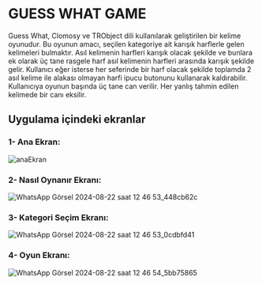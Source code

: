 # GUESS WHAT GAME
Guess What, Clomosy ve TRObject dili kullanılarak geliştirilen bir kelime oyunudur. Bu oyunun amacı, seçilen kategoriye ait karışık harflerle gelen kelimeleri bulmaktır. Asıl kelimenin harfleri karışık olacak şekilde ve bunlara ek olarak üç tane rasgele harf asıl kelimenin harfleri arasında karışık şekilde gelir. Kullanıcı eğer isterse her seferinde bir harf olacak şekilde toplamda 2 asıl kelime ile alakası olmayan harfi ipucu butonunu kullanarak kaldırabilir. Kullanıcıya oyunun başında üç tane can verilir. Her yanlış tahmin edilen kelimede bir canı eksilir. 

## Uygulama içindeki ekranlar

### 1- Ana Ekran:

![anaEkran](https://github.com/user-attachments/assets/f0dd1b70-a858-407f-930c-8a01f27954b7)


### 2- Nasıl Oynanır Ekranı:

![WhatsApp Görsel 2024-08-22 saat 12 46 53_448cb62c](https://github.com/user-attachments/assets/c957fd69-3bec-49a1-9b4b-ac79b40c3e0f)


### 3- Kategori Seçim Ekranı:

![WhatsApp Görsel 2024-08-22 saat 12 46 53_0cdbfd41](https://github.com/user-attachments/assets/dd8062bf-846b-456d-9787-49b39ca7d89e)


### 4- Oyun Ekranı:

![WhatsApp Görsel 2024-08-22 saat 12 46 54_5bb75865](https://github.com/user-attachments/assets/0f21fdd6-5c38-41b9-8e18-bd267b10bdc9)
